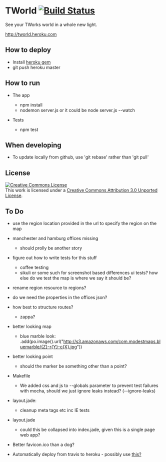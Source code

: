 TWorld  [![Build Status](https://secure.travis-ci.org/mattdunn/tworld.png)](http://travis-ci.org/mattdunn/tworld)
=======

See your TWorks world in a whole new light.

http://tworld.heroku.com

How to deploy
-------------

* Install [heroku gem](http://devcenter.heroku.com/articles/node-js)
* git push heroku master

How to run
----------

* The app
  * npm install
  * nodemon server.js or it could be node server.js --watch

* Tests
  * npm test

When developing
---------------

* To update locally from github, use 'git rebase' rather than 'git pull'

License
-------

<a rel="license" href="http://creativecommons.org/licenses/by/3.0/">
  <img alt="Creative Commons License" style="border-width:0" src="http://i.creativecommons.org/l/by/3.0/88x31.png" />
</a>
<br />This work is licensed under a <a rel="license" href="http://creativecommons.org/licenses/by/3.0/">Creative Commons Attribution 3.0 Unported License</a>.

To Do
-----

* use the region location provided in the url to specify the region on the map

* manchester and hamburg offices missing
  * should prolly be another story

* figure out how to write tests for this stuff
  * coffee testing
  * sikuli or some such for screenshot based differences ui tests? how else do we test the map is where we say it should be?

* rename region resource to regions?

* do we need the properties in the offices json?

* how best to structure routes?
  * zappa?

* better looking map
  * blue marble look: .add(po.image().url("http://s3.amazonaws.com/com.modestmaps.bluemarble/{Z}-r{Y}-c{X}.jpg"))

* better looking point
  * should the marker be something other than a point?

* Makefile
  * We added css and js to --globals parameter to prevent test failures with mocha, should we just ignore leaks instead? (--ignore-leaks)

* layout.jade:
  * cleanup meta tags etc inc IE tests 

* layout.jade
  * could this be collapsed into index.jade, given this is a single page web app?

* Better favicon.ico than a dog?

* Automatically deploy from travis to heroku - possibly use [this?](https://github.com/travis-ci/travis-cli/blob/master/spec/travis/cli/config_spec.rb)